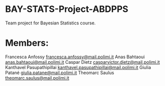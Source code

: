 # BAY-STATS-Project-ABDPPS
 Team project for Bayesian Statistics course.

# Members:
 Francesca Anfossy francesca.anfossy@mail.polimi.it
 Anas Bahtaoui anas.bahtaoui@mail.polimi.it
 Caspar Dietz casparvictor.dietz@mail.polimi.it
 Kanthavel Pasupathipillai kanthavel.pasupathipillai@mail.polimi.it
 Giulia Patané giulia.patane@mail.polimi.it
 Theomarc Saulus theomarc.saulus@mail.polimi.it


